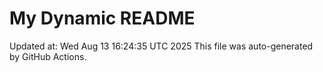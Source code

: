 # My Dynamic README
Updated at: Wed Aug 13 16:24:35 UTC 2025
This file was auto-generated by GitHub Actions.
